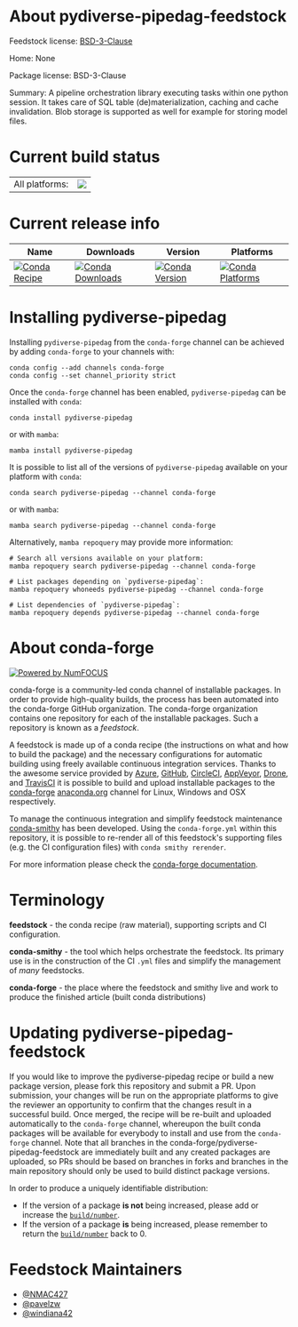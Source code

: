 About pydiverse-pipedag-feedstock
=================================

Feedstock license: [BSD-3-Clause](https://github.com/conda-forge/pydiverse-pipedag-feedstock/blob/main/LICENSE.txt)

Home: None

Package license: BSD-3-Clause

Summary: A pipeline orchestration library executing tasks within one python session. It takes care of SQL table (de)materialization, caching and cache invalidation. Blob storage is supported as well for example for storing model files.

Current build status
====================


<table><tr><td>All platforms:</td>
    <td>
      <a href="https://dev.azure.com/conda-forge/feedstock-builds/_build/latest?definitionId=17285&branchName=main">
        <img src="https://dev.azure.com/conda-forge/feedstock-builds/_apis/build/status/pydiverse-pipedag-feedstock?branchName=main">
      </a>
    </td>
  </tr>
</table>

Current release info
====================

| Name | Downloads | Version | Platforms |
| --- | --- | --- | --- |
| [![Conda Recipe](https://img.shields.io/badge/recipe-pydiverse--pipedag-green.svg)](https://anaconda.org/conda-forge/pydiverse-pipedag) | [![Conda Downloads](https://img.shields.io/conda/dn/conda-forge/pydiverse-pipedag.svg)](https://anaconda.org/conda-forge/pydiverse-pipedag) | [![Conda Version](https://img.shields.io/conda/vn/conda-forge/pydiverse-pipedag.svg)](https://anaconda.org/conda-forge/pydiverse-pipedag) | [![Conda Platforms](https://img.shields.io/conda/pn/conda-forge/pydiverse-pipedag.svg)](https://anaconda.org/conda-forge/pydiverse-pipedag) |

Installing pydiverse-pipedag
============================

Installing `pydiverse-pipedag` from the `conda-forge` channel can be achieved by adding `conda-forge` to your channels with:

```
conda config --add channels conda-forge
conda config --set channel_priority strict
```

Once the `conda-forge` channel has been enabled, `pydiverse-pipedag` can be installed with `conda`:

```
conda install pydiverse-pipedag
```

or with `mamba`:

```
mamba install pydiverse-pipedag
```

It is possible to list all of the versions of `pydiverse-pipedag` available on your platform with `conda`:

```
conda search pydiverse-pipedag --channel conda-forge
```

or with `mamba`:

```
mamba search pydiverse-pipedag --channel conda-forge
```

Alternatively, `mamba repoquery` may provide more information:

```
# Search all versions available on your platform:
mamba repoquery search pydiverse-pipedag --channel conda-forge

# List packages depending on `pydiverse-pipedag`:
mamba repoquery whoneeds pydiverse-pipedag --channel conda-forge

# List dependencies of `pydiverse-pipedag`:
mamba repoquery depends pydiverse-pipedag --channel conda-forge
```


About conda-forge
=================

[![Powered by
NumFOCUS](https://img.shields.io/badge/powered%20by-NumFOCUS-orange.svg?style=flat&colorA=E1523D&colorB=007D8A)](https://numfocus.org)

conda-forge is a community-led conda channel of installable packages.
In order to provide high-quality builds, the process has been automated into the
conda-forge GitHub organization. The conda-forge organization contains one repository
for each of the installable packages. Such a repository is known as a *feedstock*.

A feedstock is made up of a conda recipe (the instructions on what and how to build
the package) and the necessary configurations for automatic building using freely
available continuous integration services. Thanks to the awesome service provided by
[Azure](https://azure.microsoft.com/en-us/services/devops/), [GitHub](https://github.com/),
[CircleCI](https://circleci.com/), [AppVeyor](https://www.appveyor.com/),
[Drone](https://cloud.drone.io/welcome), and [TravisCI](https://travis-ci.com/)
it is possible to build and upload installable packages to the
[conda-forge](https://anaconda.org/conda-forge) [anaconda.org](https://anaconda.org/)
channel for Linux, Windows and OSX respectively.

To manage the continuous integration and simplify feedstock maintenance
[conda-smithy](https://github.com/conda-forge/conda-smithy) has been developed.
Using the ``conda-forge.yml`` within this repository, it is possible to re-render all of
this feedstock's supporting files (e.g. the CI configuration files) with ``conda smithy rerender``.

For more information please check the [conda-forge documentation](https://conda-forge.org/docs/).

Terminology
===========

**feedstock** - the conda recipe (raw material), supporting scripts and CI configuration.

**conda-smithy** - the tool which helps orchestrate the feedstock.
                   Its primary use is in the construction of the CI ``.yml`` files
                   and simplify the management of *many* feedstocks.

**conda-forge** - the place where the feedstock and smithy live and work to
                  produce the finished article (built conda distributions)


Updating pydiverse-pipedag-feedstock
====================================

If you would like to improve the pydiverse-pipedag recipe or build a new
package version, please fork this repository and submit a PR. Upon submission,
your changes will be run on the appropriate platforms to give the reviewer an
opportunity to confirm that the changes result in a successful build. Once
merged, the recipe will be re-built and uploaded automatically to the
`conda-forge` channel, whereupon the built conda packages will be available for
everybody to install and use from the `conda-forge` channel.
Note that all branches in the conda-forge/pydiverse-pipedag-feedstock are
immediately built and any created packages are uploaded, so PRs should be based
on branches in forks and branches in the main repository should only be used to
build distinct package versions.

In order to produce a uniquely identifiable distribution:
 * If the version of a package **is not** being increased, please add or increase
   the [``build/number``](https://docs.conda.io/projects/conda-build/en/latest/resources/define-metadata.html#build-number-and-string).
 * If the version of a package **is** being increased, please remember to return
   the [``build/number``](https://docs.conda.io/projects/conda-build/en/latest/resources/define-metadata.html#build-number-and-string)
   back to 0.

Feedstock Maintainers
=====================

* [@NMAC427](https://github.com/NMAC427/)
* [@pavelzw](https://github.com/pavelzw/)
* [@windiana42](https://github.com/windiana42/)

